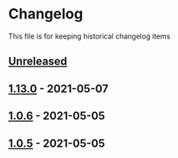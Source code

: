 # Changelog

This file is for keeping historical changelog items

## [Unreleased]

## [1.13.0] - 2021-05-07


## [1.0.6] - 2021-05-05

## [1.0.5] - 2021-05-05

[Unreleased]: https://github.com/huseyinbabal/git-flow-gh-actions/compare/1.13.0...HEAD

[1.13.0]: https://github.com/huseyinbabal/git-flow-gh-actions/compare/1.0.6...1.13.0

[1.0.6]: https://github.com/huseyinbabal/git-flow-gh-actions/compare/1.0.5...1.0.6

[1.0.5]: https://github.com/huseyinbabal/git-flow-gh-actions/compare/289d4d3ab5d970dac784b59e2901918519b04c78...1.0.5

